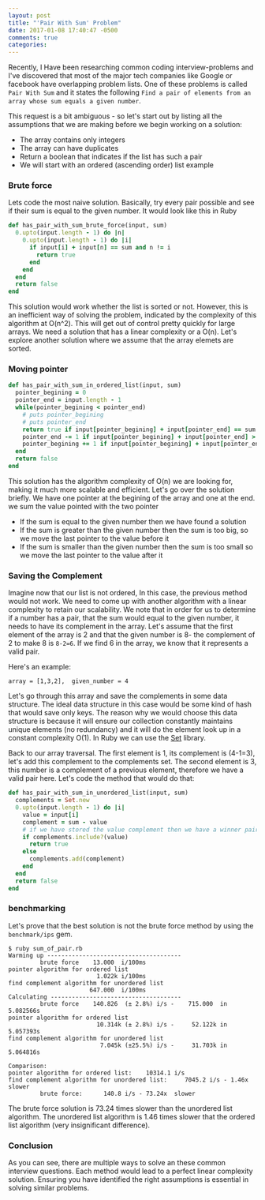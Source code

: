 ```yaml
---
layout: post
title: "'Pair With Sum' Problem"
date: 2017-01-08 17:40:47 -0500
comments: true
categories: 
---
```


Recently, I Have been researching common coding interview-problems and I've discovered that most of the major tech companies like Google or facebook have overlapping problem lists. One of these problems is called `Pair With Sum` and it states the following `Find a pair of elements from an array whose sum equals a given number`. 

This request is a bit ambiguous - so let's start out by listing all the assumptions that we are making before we begin working on a solution:

   - The array contains only integers
   - The array can have duplicates
   - Return a boolean that indicates if the list has such a pair
   - We will start with an ordered (ascending order) list example

### Brute force 

Lets code the most naive solution. Basically, try every pair possible and see if their sum is equal to the given number. It would look like this in Ruby

```ruby
def has_pair_with_sum_brute_force(input, sum)
  0.upto(input.length - 1) do |n|
    0.upto(input.length - 1) do |i|
      if input[i] + input[n] == sum and n != i
        return true
      end
    end
  end
  return false
end
```

This solution would work whether the list is sorted or not. However, this is an inefficient way of solving the problem, indicated by the complexity of this algorithm at O(n^2). This will get out of control pretty quickly for large arrays. We need a solution that has a linear complexity or a O(n). Let's explore another solution where we assume that the array elemets are sorted.

### Moving pointer

```ruby
def has_pair_with_sum_in_ordered_list(input, sum)
  pointer_begining = 0
  pointer_end = input.length - 1
  while(pointer_begining < pointer_end)
    # puts pointer_begining
    # puts pointer_end
    return true if input[pointer_begining] + input[pointer_end] == sum
    pointer_end -= 1 if input[pointer_begining] + input[pointer_end] > sum
    pointer_begining += 1 if input[pointer_begining] + input[pointer_end] < sum
  end
  return false
end
```

This solution has the algorithm complexity of O(n) we are looking for, making it much more scalable and efficient. Let's go over the solution briefly. We have one pointer at the begining of the array and one at the end. we sum the value pointed with the two pointer

   - If the sum is equal to the given number then we have found a solution
   - If the sum is greater than the given number then the sum is too big, so we move the last pointer to the value before it
   - If the sum is smaller than the given number then the sum is too small so we move the last pointer to the value after it

### Saving the Complement

Imagine now that our list is not ordered, In this case, the previous method would not work. We need to come up with another algorithm with a linear complexity to retain our scalability. We note that in order for us to determine if a number has a pair, that the sum would equal to the given number, it needs to have its complement in the array. Let's assume that the first element of the array is 2 and that the given number is 8- the complement of 2 to make 8 is `8-2=6`. If we find 6 in the array, we know that it represents a valid pair.

Here's an example:

`array = [1,3,2],  given_number = 4 `

Let's go through this array and save the complements in some data structure. The ideal data structure in this case would be some kind of hash that would save only keys. The reason why we would choose this data structure is because it will ensure our collection constantly maintains unique elements (no redundancy) and it will do the element look up in a constant complexity O(1). In Ruby we can use the [Set](http://ruby-doc.org/stdlib-2.3.3/libdoc/set/rdoc/Set.html) library.

Back to our array traversal. The first element is 1, its complement is (4-1=3), let's add this complement to the complements set. The second element is 3, this number is a complement of a previous element, therefore we have a valid pair here. Let's code the method that would do that:

```ruby
def has_pair_with_sum_in_unordered_list(input, sum)
  complements = Set.new
  0.upto(input.length - 1) do |i|
    value = input[i]
    complement = sum - value
    # if we have stored the value complement then we have a winner pair
    if complements.include?(value)
      return true
    else
      complements.add(complement)
    end
  end
  return false
end
```

### benchmarking
Let's prove that the best solution is not the brute force method by using the `benchmark/ips` gem.

```
$ ruby sum_of_pair.rb
Warming up --------------------------------------
         brute force    13.000  i/100ms
pointer algorithm for ordered list
                         1.022k i/100ms
find complement algorithm for unordered list
                       647.000  i/100ms
Calculating -------------------------------------
         brute force    140.826  (± 2.8%) i/s -    715.000  in   5.082566s
pointer algorithm for ordered list
                         10.314k (± 2.8%) i/s -     52.122k in   5.057393s
find complement algorithm for unordered list
                          7.045k (±25.5%) i/s -     31.703k in   5.064816s

Comparison:
pointer algorithm for ordered list:    10314.1 i/s
find complement algorithm for unordered list:     7045.2 i/s - 1.46x  slower
         brute force:      140.8 i/s - 73.24x  slower
```

The brute force solution is 73.24 times slower than the unordered list algorithm. The unordered list algorithm is 1.46 times slower that the ordered list algorithm (very insignificant difference).


### Conclusion


As you can see, there are multiple ways to solve an these common interview questions. Each method would lead to a perfect linear complexity solution. Ensuring you have identified the right assumptions is essential in solving similar problems.
